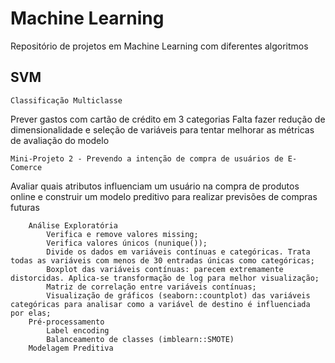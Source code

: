 # Machine Learning
Repositório de projetos em Machine Learning com diferentes algoritmos

## SVM
    Classificação Multiclasse
Prever gastos com cartão de crédito em 3 categorias 
Falta fazer redução de dimensionalidade e seleção de variáveis para tentar melhorar as métricas de avaliação do modelo
    
    Mini-Projeto 2 - Prevendo a intenção de compra de usuários de E-Comerce
Avaliar quais atributos influenciam um usuário na compra de produtos online e construir um modelo preditivo para realizar previsões de compras futuras

        Análise Exploratória
            Verifica e remove valores missing;
            Verifica valores únicos (nunique());
            Divide os dados em variáveis contínuas e categóricas. Trata todas as variáveis com menos de 30 entradas únicas como categóricas;
            Boxplot das variáveis contínuas: parecem extremamente distorcidas. Aplica-se transformação de log para melhor visualização;
            Matriz de correlação entre variáveis contínuas;
            Visualização de gráficos (seaborn::countplot) das variáveis categóricas para analisar como a variável de destino é influenciada por elas;
        Pré-processamento
            Label encoding
            Balanceamento de classes (imblearn::SMOTE)
        Modelagem Preditiva 
